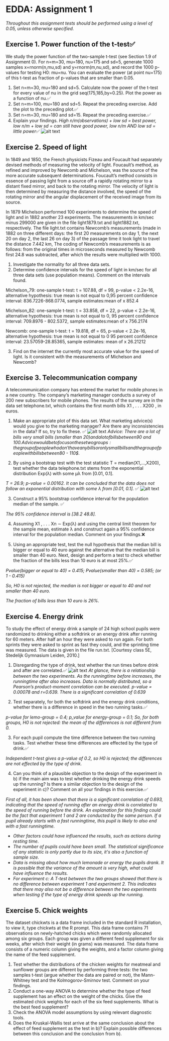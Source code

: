 # EDDA: Assignment 1
*Throughout this assignment tests should be performed using a level of 0.05, unless otherwise specified.*

## Exercise 1. Power function of the t-test:white_check_mark:
We study the power function of the two-sample t-test (see Section 1.9 of Assignment 0). For n=m=30, mu=180, nu=175 and sd=5, generate 1000 samples x=rnorm(n,mu,sd) and y=rnorm(m,nu,sd), and record the 1000 p-values for testing H0: mu=nu. You can evaluate the power (at point nu=175) of this t-test as fraction of p-values that are smaller than 0.05.

1. Set n=m=30, mu=180 and sd=5. Calculate now the power of the t-test for every value of nu in the grid seq(175,185,by=0.25). Plot the power as a function of nu.:white_check_mark:
2. Set n=m=100, mu=180 and sd=5. Repeat the preceding exercise. Add the plot to the preceding plot.:white_check_mark:
3. Set n=m=30, mu=180 and sd=15. Repeat the preceding exercise.:white_check_mark:
4. Explain your findings. *High n/m(observations) + low sd = best power, low n/m + low sd = can still have good power, low n/m AND low sd = little power*:white_check_mark:
![alt text](https://github.com/LotteSuz/edda1/blob/master/plots/plot_ass_1.png)

## Exercise 2. Speed of light
In 1849 and 1850, the French physicists Fizeau and Foucault had separately devised methods of measuring the velocity of light. Foucault’s method, as refined and improved by Newcomb and Michelson, was the source of the more accurate subsequent determinations. Foucault’s method consists in essence of passing light from a source off a rapidly rotating mirror to a distant fixed mirror, and back to the rotating mirror. The velocity of light is then determined by measuring the distance involved, the speed of the rotating mirror and the angular displacement of the received image from its source.

In 1879 Michelson performed 100 experiments to determine the speed of light and in 1882 another 23 experiments. The measurements in km/sec minus 299000 are given in the file light1879.txt and light1882.txt, respectively. The file light.txt contains Newcomb’s measurements (made in 1882 on three different days: the first 20 measurements on day 1, the next 20 on day 2, the last 26 on day 3) of the passage time it took light to travel the distance 7.442 km, The coding of Newcomb’s measurements is as follows: from the original times in microseconds measured by Newcomb first 24.8 was subtracted, after which the results were multiplied with 1000.

1. Investigate the normality for all three data sets.
2. Determine confidence intervals for the speed of light in km/sec for all three data sets (use population
means). Comment on the intervals found.

Michelson_79: one-sample t-test: t = 107.88, df = 99, p-value < 2.2e-16, alternative hypothesis: true mean is not equal to 0,95 percent confidence interval: 836.7226-868.0774, sample estimates:mean of x 852.4


Michelson_82: one-sample t-test: t = 33.858, df = 22, p-value < 2.2e-16, alternative hypothesis: true mean is not equal to 0, 95 percent confidence interval: 709.8976 - 802.5372, sample estimates:mean of x 756.2174


Newcomb: one-sample t-test: t = 19.818, df = 65, p-value < 2.2e-16, alternative hypothesis: true mean is not equal to 0
95 percent confidence interval: 23.57059-28.85365, sample estimates: mean of x 26.21212 


3. Find on the internet the currently most accurate value for the speed of light. Is it consistent with the
measurements of Michelson and Newcomb?

## Exercise 3. Telecommunication company
A telecommunication company has entered the market for mobile phones in a new country. The company’s marketing manager conducts a survey of 200 new subscribers for mobile phones. The results of the survey are in the data set telephone.txt, which contains the first month bills X1 , . . . X200 , in euros.

1. Make an appropriate plot of this data set. What marketing advice(s) would you give to the marketing manager? Are there any inconsistencies in the data? If so, try to fix these.
:white_check_mark:
![alt text](plots/hist_assignment3.png)
_Advice:
There are a lot of bills very small bills (smaller than 20$) and a lot of bills between 90$ and 100$. Advice would be to focus on these two groups: the group of people who don't have any bills or only small bills and the group of people with bills between 80$ - 110$._

2. By using a bootstrap test with the test statistic T = median(X1,...,X200), test whether the data telephone.txt stems from the exponential distribution Exp(λ) with some µλ from [0.01, 0.1].

  _T = 26.9;
  p-value = 0.00162. It can be concluded that the data does not follow an exponential distribution with some λ from [0.01, 0.1]._
  :white_check_mark:
  ![alt text](plots/exponential.png)

3. Construct a 95% bootstrap confidence interval for the population median of the sample.  :white_check_mark:

  _The 95% confidence interval is [38.2  48.8]._

4. Assuming X1 , . . . Xn ∼ Exp(λ) and using the central limit theorem for the sample mean, estimate λ and construct again a 95% confidence interval for the population median. Comment on your findings.:x:

5. Using an appropriate test, test the null hypothesis that the median bill is bigger or equal to 40 euro against the alternative that the median bill is smaller than 40 euro. Next, design and perform a test
to check whether the fraction of the bills less than 10 euro is at most 25%.:white_check_mark:

  _Pvalue(bigger or equal to 40) = 0.415;
  Pvalue(smaller than 40) =  0.585; (or 1 - 0.415)_

  _So, H0 is not rejected, the median is not bigger or equal to 40 and not smaller than 40 euro._

  _The fraction of bills less than 10 euro is 26%._

## Exercise 4. Energy drink
To study the effect of energy drink a sample of 24 high school pupils were randomized to drinking either a softdrink or an energy drink after running for 60 meters. After half an hour they were asked to run again. For both sprints they were asked to sprint as fast they could, and the sprinting time was measured. The data is given in the file run.txt. [Courtesy class 5E, Stedelijk Gymnasium Leiden, 2010.]

1. Disregarding the type of drink, test whether the run times before drink and after are correlated.:white_check_mark:
  ![alt text](plots/runningtime.png)
  _At glance, there is a relationship between the two experiments. As the runningtime before increases, the runningtime after also increases._
  _Data is normally distributed, so a Pearson’s product-moment correlation can be executed. p-value = 0.00078 and r=0.639. There is a significant correlation of 0.639_  

2. Test separately, for both the softdrink and the energy drink conditions, whether there is a difference
in speed in the two running tasks.:white_check_mark:

  _p-value for lemo-group = 0.4; p_value for energy-group = 0.1; So, for both groups, H0 is not rejected: the mean of the differences is not different from 0._

3. For each pupil compute the time difference between the two running tasks. Test whether these time differences are effected by the type of drink.:white_check_mark:

  _Independent t-test gives a p-value of 0.2, so H0 is rejected; the differences are not effected by the type of drink._

4. Can you think of a plausible objection to the design of the experiment in b) if the main aim was to test
whether drinking the energy drink speeds up the running? Is there a similar objection to the design of the experiment in c)? Comment on all your findings in this exercise.:white_check_mark:

  _First of all, it has been shown that there is a significant correlation of 0.693, indicating that the speed of running after an energy drink is correlated to the speed of running before the drink. An explanation for this finding could be the fact that experiment 1 and 2 are conducted by the same person. If a pupil already starts with a fast runningtime, this pupil is likely to also end with a fast runningtime._

  * _Other factors could have influenced the results, such as actions during resting time._
  * _The number of pupils could have been small. The statistical significance of any statistic is only partly due to its size, it's also a function of sample size._
  * _Data is missing about how much lemonade or energy the pupils drank. It is possible that the variance of the amount is very high, what could have influence the results._
  * _For experiment c: A T-test between the two groups showed that there is no difference between experiment 1 and experiment 2. This indicates that there may also not be a difference between the two experiments when testing if the type of energy drink speeds up the running._

## Exercise 5. Chick weights
The dataset chickwts is a data frame included in the standard R installation, to view it, type chickwts at the R prompt. This data frame contains 71 observations on newly-hatched chicks which were randomly allocated among six groups. Each group was given a different feed supplement for six weeks, after which their weight (in grams) was measured. The data frame consists of a numeric column giving the weights, and a factor column giving the name of the feed supplement.

1. Test whether the distributions of the chicken weights for meatmeal and sunflower groups are different by performing three tests: the two samples t-test (argue whether the data are paired or not), the Mann-Whitney test and the Kolmogorov-Smirnov test. Comment on your findings.
2. Conduct a one-way ANOVA to determine whether the type of feed supplement has an effect on the weight of the chicks. Give the estimated chick weights for each of the six feed supplements. What is the best feed supplement?
3. Check the ANOVA model assumptions by using relevant diagnostic tools.
4. Does the Kruskal-Wallis test arrive at the same conclusion about the effect of feed supplement as the
test in b)? Explain possible differences between this conclusion and the conclusion from b).
